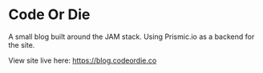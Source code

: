 # Code Or Die
A small blog built around the JAM stack. Using Prismic.io as a backend for the site.

View site live here: https://blog.codeordie.co
